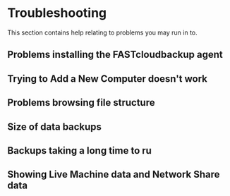 # Troubleshooting

This section contains help relating to problems you may run in to.

## Problems installing the FASTcloudbackup agent


## Trying to Add a New Computer doesn't work


## Problems browsing file structure


## Size of data backups


## Backups taking a long time to ru


## Showing Live Machine data and Network Share data









